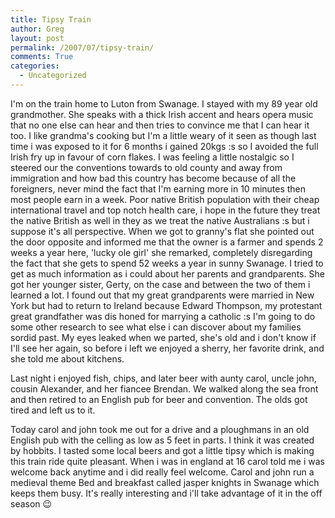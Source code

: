 ```yaml
---
title: Tipsy Train
author: Greg
layout: post
permalink: /2007/07/tipsy-train/
comments: True
categories:
  - Uncategorized
---
```

I'm on the train home to Luton from Swanage. I stayed with my 89 year old grandmother. She speaks with a thick Irish accent and hears opera music that no one else can hear and then tries to convince me that I can hear it too. I like grandma's cooking but I'm a little weary of it seen as though last time i was exposed to it for 6 months i gained 20kgs :s so I avoided the full Irish fry up in favour of corn flakes. I was feeling a little nostalgic so I steered our the conventions towards to old county and away from immigration and how bad this country has become because of all the foreigners, never mind the fact that I'm earning more in 10 minutes then most people earn in a week. Poor native British population with their cheap international travel and top notch health care, i hope in the future they treat the native British as well in they as we treat the native Australians :s but i suppose it's all perspective. When we got to granny's flat she pointed out the door opposite and informed me that the owner is a farmer and spends 2 weeks a year here, 'lucky ole girl' she remarked, completely disregarding the fact that she gets to spend 52 weeks a year in sunny Swanage. I tried to get as much information as i could about her parents and grandparents. She got her younger sister, Gerty, on the case and between the two of them i learned a lot. I found out that my great grandparents were married in New York but had to return to Ireland because Edward Thompson, my protestant great grandfather was dis honed for marrying a catholic :s I'm going to do some other research to see what else i can discover about my families sordid past. My eyes leaked when we parted, she's old and i don't know if I'll see her again, so before i left we enjoyed a sherry, her favorite drink, and she told me about kitchens.

Last night i enjoyed fish, chips, and later beer with aunty carol, uncle john, cousin Alexander, and her fiancee Brendan. We walked along the sea front and then retired to an English pub for beer and convention. The olds got tired and left us to it.

Today carol and john took me out for a drive and a ploughmans in an old English pub with the celling as low as 5 feet in parts. I think it was created by hobbits. I tasted some local beers and got a little tipsy which is making this train ride quite pleasant. When i was in england at 16 carol told me i was welcome back anytime and i did really feel welcome. Carol and john run a medieval theme Bed and breakfast called jasper knights in Swanage which keeps them busy. It's really interesting and i'll take advantage of it in the off season 😉